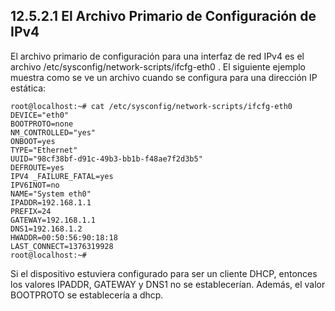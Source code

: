 
## 12.5.2.1 El Archivo Primario de Configuración de IPv4
El archivo primario de configuración para una interfaz de red IPv4 es el archivo /etc/sysconfig/network-scripts/ifcfg-eth0 . El siguiente ejemplo muestra como se ve un archivo cuando se configura para una dirección IP estática:
```shell-session
root@localhost:~# cat /etc/sysconfig/network-scripts/ifcfg-eth0
DEVICE="eth0"
BOOTPROTO=none
NM_CONTROLLED="yes"
ONBOOT=yes
TYPE="Ethernet"
UUID="98cf38bf-d91c-49b3-bb1b-f48ae7f2d3b5"
DEFROUTE=yes
IPV4 _FAILURE_FATAL=yes
IPV6INOT=no
NAME="System eth0"
IPADDR=192.168.1.1
PREFIX=24
GATEWAY=192.168.1.1
DNS1=192.168.1.2
HWADDR=00:50:56:90:18:18
LAST_CONNECT=1376319928
root@localhost:~#
```

Si el dispositivo estuviera configurado para ser un cliente DHCP, entonces los valores IPADDR, GATEWAY y DNS1 no se establecerían. Además, el valor BOOTPROTO se establecería a dhcp.

